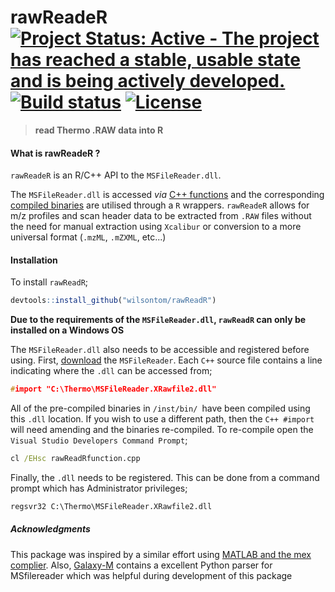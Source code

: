# rawReadeR [![Project Status: Active - The project has reached a stable, usable state and is being actively developed.](http://www.repostatus.org/badges/latest/active.svg)](http://www.repostatus.org/#active) [![Build status](https://ci.appveyor.com/api/projects/status/x6r218kf1v51oqiq/branch/master?svg=true)](https://ci.appveyor.com/project/wilsontom/rawreader/branch/master) [![License](https://img.shields.io/badge/license-GNU%20General%20Public%20License%20v3.0-blue.svg "GNU GPL v3.0")](https://raw.githubusercontent.com/wilsontom/rawReadeR/master/LICENSE)

 > __read Thermo .RAW data into R__

#### What is rawReadeR ?

`rawReadeR` is an R/C++ API to the `MSFileReader.dll`.  

The `MSFileReader.dll` is accessed _via_ [C++ functions](https://github.com/wilsontom/rawReadeR/tree/master/inst/src) and the corresponding [compiled binaries]( https://github.com/wilsontom/rawReadeR/tree/master/inst/bin) are utilised through a `R` wrappers.  `rawReadeR` allows for m/z profiles and scan header data to be extracted from `.RAW` files without the need for manual extraction using `Xcalibur` or conversion to a more universal format (`.mzML`, `.mZXML`, etc...)

#### Installation

To install `rawReadR`;
```R
devtools::install_github("wilsontom/rawReadR")
```
__Due to the requirements of the `MSFileReader.dll`, `rawReadR` can only be installed on a Windows OS__

The `MSFileReader.dll` also needs to be accessible and registered before using. First, [download](https://thermo.flexnetoperations.com/control/thmo/login?nextURL=%2Fcontrol%2Fthmo%2Fdownload%3Felement%3D6306677) the `MSFileReader`. Each `C++` source file contains a line indicating where the `.dll` can be accessed from;

```cpp
#import "C:\Thermo\MSFileReader.XRawfile2.dll"
```
All of the pre-compiled binaries in `/inst/bin/ `have been compiled using this `.dll` location.  If you wish to use a different path, then the `C++ #import` will need amending and the binaries re-compiled. To re-compile open the `Visual Studio Developers Command Prompt`;

```bat
cl /EHsc rawReadRfunction.cpp
```
Finally, the `.dll` needs to be registered. This can be done from a command prompt which has Administrator privileges;

```bat
regsvr32 C:\Thermo\MSFileReader.XRawfile2.dll
```


##### Acknowledgments

This package was inspired by a similar effort using [MATLAB and the mex complier](https://github.com/jgoldford/msfilereader-matlab-api). Also, [Galaxy-M](https://github.com/Viant-Metabolomics/Galaxy-M) contains a excellent Python parser for MSfilereader which was helpful during development of this package
